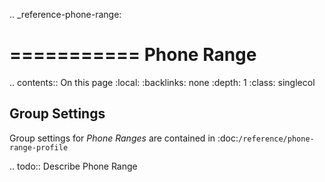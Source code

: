 .. _reference-phone-range:

===========
Phone Range
===========

.. contents:: On this page
    :local:
    :backlinks: none
    :depth: 1
    :class: singlecol

Group Settings
--------------
Group settings for *Phone Ranges* are contained in :doc:`/reference/phone-range-profile`

.. todo::
    Describe Phone Range

